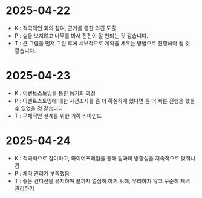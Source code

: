 # 2025-04-22

- K : 적극적인 회의 참여, 근거를 통한 의견 도출
- P : 숲을 보지않고 나무를 봐서 진전이 잘 안되는 것 같습니다.
- T : 큰 그림을 먼저 그린 후에 세부적으로 계획을 세우는 방법으로 진행해야 될 것 같습니다.


# 2025-04-23

- K : 이벤트스토밍을 통한 동기화 과정
- P : 이벤트스토밍에 대한 사전조사를 좀 더 확실하게 했다면 좀 더 빠른 진행을 했을 수 있었을 것 같습니다
- T : 구체적인 설계를 위한 기획 리마인드

# 2025-04-24

- K : 적극적으로 참여하고, 와이어프레임을 통해 팀과의 방향성을 지속적으로 맞춰나감
- P : 체력 관리가 부족했음
- T : 좋은 컨디션을 유지하며 끝까지 열심히 하기 위해, 무리하지 않고 꾸준히 체력 관리하기

